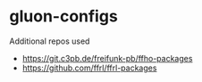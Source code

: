 # gluon-configs
Additional repos used

* https://git.c3pb.de/freifunk-pb/ffho-packages
* https://github.com/ffrl/ffrl-packages

